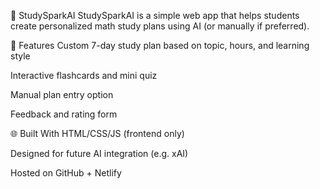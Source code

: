 🧠 StudySparkAI
StudySparkAI is a simple web app that helps students create personalized math study plans using AI (or manually if preferred).

🔧 Features
Custom 7-day study plan based on topic, hours, and learning style

Interactive flashcards and mini quiz

Manual plan entry option

Feedback and rating form

🌐 Built With
HTML/CSS/JS (frontend only)

Designed for future AI integration (e.g. xAI)

Hosted on GitHub + Netlify

